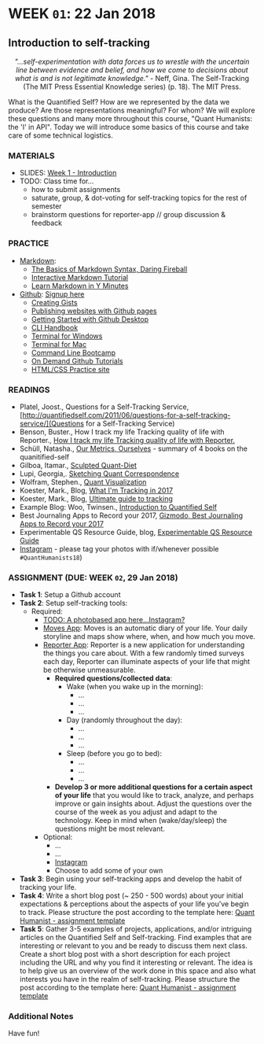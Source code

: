 # WEEK `01`: 22 Jan 2018
## Introduction to self-tracking

<center> <i>"...self-experimentation with data forces us to wrestle with the uncertain line between evidence and belief, and how we come to decisions about what is and is not legitimate knowledge."</i> - Neff, Gina. The Self-Tracking (The MIT Press Essential Knowledge series) (p. 18). The MIT Press. </center>

What is the Quantified Self? How are we represented by the data we produce? Are those representations meaningful? For whom? We will explore these questions and many more throughout this course, "Quant Humanists: the 'I' in API". Today we will introduce some basics of this course and take care of some technical logistics. 

### MATERIALS
- SLIDES: [Week 1 - Introduction](https://docs.google.com/presentation/d/1nwxeSBA2fgETtzLN0FbEKt-6ia4N8ZMD4GPF7fxb3qA/edit?usp=sharing)
- TODO: Class time for...
	- how to submit assignments
	- saturate, group, & dot-voting for self-tracking topics for the rest of semester
	- brainstorm questions for reporter-app // group discussion & feedback


### PRACTICE
- [Markdown](https://en.wikipedia.org/wiki/Markdown):
	- [The Basics of Markdown Syntax, Daring Fireball](http://daringfireball.net/projects/markdown/basics)
	- [Interactive Markdown Tutorial](https://www.markdowntutorial.com/)
	- [Learn Markdown in Y Minutes](https://learnxinyminutes.com/docs/markdown/)
- [Github](https://github.com/): [Signup here](https://help.github.com/articles/signing-up-for-a-new-github-account/)
	- [Creating Gists](https://help.github.com/articles/creating-gists/)	
	- [Publishing websites with Github pages](https://pages.github.com/)
	- [Getting Started with Github Desktop](https://help.github.com/desktop-classic/guides/getting-started/)
	- [CLI Handbook](http://cli.learncodethehardway.org/book/)
	- [Terminal for Windows](https://conemu.github.io/)
	- [Terminal for Mac](http://www.macworld.co.uk/feature/mac-software/get-more-out-of-os-x-terminal-3608274/)
	- [Command Line Bootcamp](http://rik.smith-unna.com/command_line_bootcamp/)
	- [On Demand Github Tutorials](https://guides.github.com/activities/hello-world/)
	- [HTML/CSS Practice site](http://webdive.ktam.org/web/basics)


### READINGS
- Platel, Joost., Questions for a Self-Tracking Service, [http://quantifiedself.com/2011/06/questions-for-a-self-tracking-service/](Questions for a Self-Tracking Service)
- Benson, Buster., How I track my life
Tracking quality of life with Reporter., [How I track my life
Tracking quality of life with Reporter.](https://medium.com/@buster/how-i-track-my-life-7da6f22b8e2c)
- Schüll, Natasha., [Our Metrics, Ourselves](http://www.publicbooks.org/our-metrics-ourselves/) - summary of 4 books on the quanitified-self
-  Gilboa, Itamar., [Sculpted Quant-Diet](https://www.wired.com/2015/07/artist-sculpted-everything-ate-year/)
- Lupi, Georgia,. [Sketching Quant Correspondence](http://www.dear-data.com/theproject)
- Wolfram, Stephen., [Quant Visualization](http://blog.stephenwolfram.com/2012/03/the-personal-analytics-of-my-life/)
- Koester, Mark., Blog, [What I'm Tracking in 2017](http://www.markwk.com/2017/01/what-I-am-tracking-in-2017.html)
- Koester, Mark., Blog, [Ultimate guide to tracking](http://www.markwk.com/tracking-tools.html)
- Example Blog: Woo, Twinsen., [Introduction to Quantified Self](https://medium.com/@twinsenwu/introduction-to-quantified-self-8d263a36fd22)
- Best Journaling Apps to Record your 2017, [Gizmodo, Best Journaling Apps to Record your 2017](https://fieldguide.gizmodo.com/the-best-journaling-apps-to-record-your-2017-memories-1790359047)
- Experimentable QS Resource Guide, blog, [Experimentable QS Resource Guide](http://experimentable.com/qs-guide/)
- [Instagram](https://www.instagram.com/?hl=en)
			- please tag your photos with if/whenever possible `#QuantHumanists18`)

### ASSIGNMENT (DUE: WEEK `02`, 29 Jan 2018)
- **Task 1**: Setup a Github account
- **Task 2**: Setup self-tracking tools:
	- Required:
		- [TODO: A photobased app here...Instagram?]()
		- [Moves App](https://moves-app.com/): Moves is an automatic diary of your life. Your daily storyline and maps show where, when, and how much you move.
		- [Reporter App](http://www.reporter-app.com/): Reporter is a new application for understanding the things you care about. With a few randomly timed surveys each day, Reporter can illuminate aspects of your life that might be otherwise unmeasurable.
			- **Required questions/collected data**:
				- Wake (when you wake up in the morning):
					- ...
					- ...
					- ...
				- Day (randomly throughout the day):
					- ...
					- ...
					- ...
				- Sleep (before you go to bed):
					- ...
					- ...
					- ...
			- **Develop 3 or more additional questions for a certain aspect of your life** that you would like to track, analyze, and perhaps improve or gain insights about. Adjust the questions over the course of the week as you adjust and adapt to the technology. Keep in mind when (wake/day/sleep) the questions might be most relevant.
		- Optional:
			- ...
			- ...
			- [Instagram]()
			- Choose to add some of your own	 
- **Task 3**: Begin using your self-tracking apps and develop the habit of tracking your life. 
- **Task 4**: Write a short blog post (~ 250 - 500 words) about your initial expectations & perceptions about the aspects of your life you’ve begin to track. Please structure the post according to the template here: [Quant Humanist - assignment template](https://github.com/joeyklee/quant-humanists-2018/blob/master/_templates/Assignment-Template.md)
- **Task 5**: Gather 3-5 examples of projects, applications, and/or intriguing articles on the Quantified Self and Self-tracking. Find examples that are interesting or relevant to you and be ready to discuss them next class. Create a short blog post with a short description for each project including the URL and why you find it interesting or relevant. The idea is to help give us an overview of the work done in this space and also what interests you have in the realm of self-tracking. Please structure the post according to the template here: [Quant Humanist - assignment template](https://github.com/joeyklee/quant-humanists-2018/blob/master/_templates/Assignment-Template.md)

### Additional Notes
Have fun!



